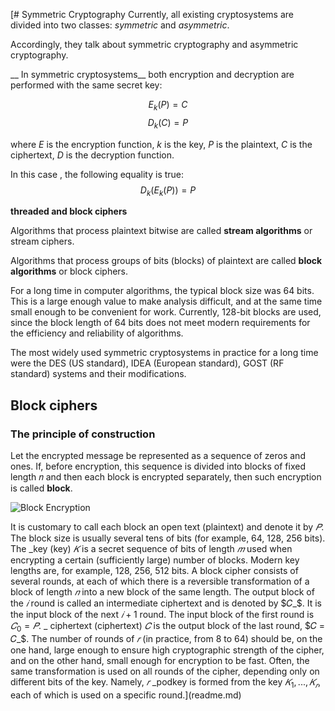 [# Symmetric Cryptography
Currently, all existing cryptosystems are divided into two classes: _symmetric_ and _asymmetric_.

Accordingly, they talk about symmetric cryptography and asymmetric cryptography.

__ In symmetric cryptosystems__ both encryption and decryption are performed with the same secret key:

$$E_k(P) = C$$
$$D_k(C) = P$$

where $E$ is the encryption function, $k$ is the key, $P$ is the plaintext, $C$ is the ciphertext,
$D$ is the decryption function.

In this case , the following equality is true:
$$D_k(E_k(P)) = P$$

__threaded and block ciphers__

Algorithms that process plaintext bitwise are called __stream algorithms__ or stream ciphers.

Algorithms that process groups of bits (blocks) of plaintext are called __block algorithms__ or block ciphers.

For a long time in computer algorithms, the typical block size was 64 bits. This is a large enough value to make analysis difficult, and at the same time small enough to be convenient for work. Currently, 128-bit blocks are used, since the block length of 64 bits does not meet modern requirements for the efficiency and reliability of algorithms.


The most widely used symmetric cryptosystems in practice for a long time were the DES (US standard), IDEA (European standard), GOST (RF standard) systems and their modifications.

## Block ciphers
### The principle of construction
Let the encrypted message be represented as a sequence of zeros and ones. If, before encryption, this sequence
is divided into blocks of fixed length 𝑛 and then each block
is encrypted separately, then such encryption is called __block__.

![Block Encryption](image.png)

It is customary to call each block an open text (plaintext) and denote it by $𝑃$. The block size is usually several tens of bits (for example, 64, 128, 256 bits). The _key (key) $𝐾$ is a secret sequence of bits of length $𝑚$ used when encrypting a certain (sufficiently large) number of blocks. Modern key lengths are, for example, 128, 256, 512 bits. A block cipher consists of several rounds, at each of which there is a reversible transformation of a block of length $𝑛$ into a new block of the same length. The output block of the $𝑖$ round is called an intermediate ciphertext and is denoted by $𝐶_$. It is the input block of the next $𝑖 +1$ round. The input block of the first round is $𝐶 _0 = 𝑃$. _ ciphertext (ciphertext) $𝐶$ is the output block of the last round, $𝐶 = 𝐶_$. The number of rounds of $𝑟$ (in practice, from 8 to 64) should be, on the one hand, large enough to ensure high cryptographic strength of the cipher, and on the other hand, small enough for encryption to be fast. Often, the same transformation is used on all rounds of the cipher, depending only on different bits of the key. Namely, $𝑟$ _podkey is formed from the key $𝐾_1, . . . , 𝐾_𝑟$, each of which is used on
a specific round.](readme.md)